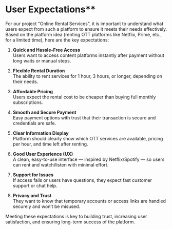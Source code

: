 # User Expectations**

For our project "Online Rental Services", it is important to understand what users expect from such a platform to ensure it meets their needs effectively. Based on the platform idea (renting OTT platforms like Netflix, Prime, etc., for a limited time), here are the key expectations:

1. **Quick and Hassle-Free Access**  
   Users want to access content platforms instantly after payment without long waits or manual steps.

2. **Flexible Rental Duration**  
   The ability to rent services for 1 hour, 3 hours, or longer, depending on their needs.

3. **Affordable Pricing**  
   Users expect the rental cost to be cheaper than buying full monthly subscriptions.

4. **Smooth and Secure Payment**  
   Easy payment options with trust that their transaction is secure and credentials are safe.

5. **Clear Information Display**  
   Platform should clearly show which OTT services are available, pricing per hour, and time left after renting.

6. **Good User Experience (UX)**  
   A clean, easy-to-use interface — inspired by Netflix/Spotify — so users can rent and watch/listen with minimal effort.

7. **Support for Issues**  
   If access fails or users have questions, they expect fast customer support or chat help.

8. **Privacy and Trust**  
   They want to know that temporary accounts or access links are handled securely and won’t be misused.

Meeting these expectations is key to building trust, increasing user satisfaction, and ensuring long-term success of the platform.
